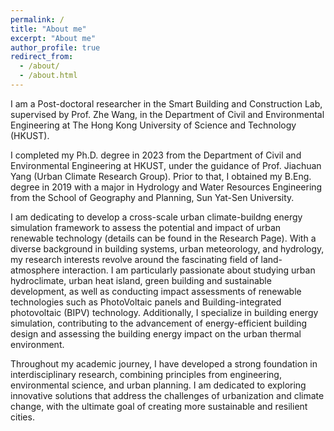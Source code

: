 ```yaml
---
permalink: /
title: "About me"
excerpt: "About me"
author_profile: true
redirect_from: 
  - /about/
  - /about.html
---
```


I am a Post-doctoral researcher in the Smart Building and Construction Lab, supervised by <a href="https://walterzwang.github.io/" style="text-decoration: none;">Prof. Zhe Wang</a>, in the Department of Civil and Environmental Engineering at The Hong Kong University of Science and Technology (HKUST).

I completed my Ph.D. degree in 2023 from the Department of Civil and Environmental Engineering at HKUST, under the guidance of Prof. Jiachuan Yang (<a href="https://cejcyang.people.ust.hk/index.html" style="text-decoration: none;">Urban Climate Research Group</a>). Prior to that, I obtained my B.Eng. degree in 2019 with a major in Hydrology and Water Resources Engineering from the School of Geography and Planning, Sun Yat-Sen University.

I am dedicating to develop a cross-scale urban climate-buildng energy simulation framework to assess the potential and impact of urban renewable technology (details can be found in the Research Page). With a diverse background in building systems, urban meteorology, and hydrology, my research interests revolve around the fascinating field of land-atmosphere interaction. I am particularly passionate about studying urban hydroclimate, urban heat island, green building and sustainable development, as well as conducting impact assessments of renewable technologies such as PhotoVoltaic panels and Building-integrated photovoltaic (BIPV) technology. Additionally, I specialize in building energy simulation, contributing to the advancement of energy-efficient building design and assessing the building energy impact on the urban thermal environment.

Throughout my academic journey, I have developed a strong foundation in interdisciplinary research, combining principles from engineering, environmental science, and urban planning. I am dedicated to exploring innovative solutions that address the challenges of urbanization and climate change, with the ultimate goal of creating more sustainable and resilient cities.

